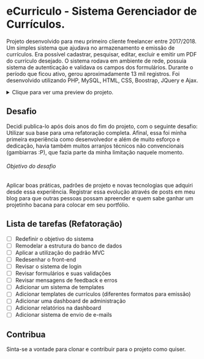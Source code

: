 # eCurriculo - Sistema Gerenciador de Currículos.

Projeto desenvolvido para meu primeiro cliente freelancer entre 2017/2018. Um simples sistema que ajudava no armazenamento e emissão de currículos. Era possível cadastrar, pesquisar, editar, excluir e emitir um PDF do currículo desejado. O sistema rodava em ambiente de rede, possuia sistema de autenticação e validava os campos dos formulários. Durante o período que ficou ativo, gerou aproximadamente 13 mil registros. Foi desenvolvido utilizando PHP, MySQL, HTML, CSS, Boostrap, JQuery e Ajax.

<details>
  <summary>Clique para ver uma preview do projeto.</summary>
  
  ###### Preview
  1. Tela de Login
  ![eCurriculo - Home](/demo/preview-login.png)

  2. Tela de cadastro
  ![eCurriculo - Cadastro](/demo/preview-cadastro-formulario.png)

  3. Tela pesquisa de cadastro
  ![eCurriculo - Pesquisa](/demo/preview-pesquisa-cadastro.png)

  4. Tela pesquisa de cadastro - Busca rápida
  ![eCurriculo - Pesquisa](/demo/preview-pesquisa-busca.png)

  5. Tela pesquisa de cadastro - Editar cadastro
  ![eCurriculo - Pesquisa](/demo/preview-pesquisa-editar.png)

  6. Tela pesquisa de cadastro - Cadastrar solicitação
  ![eCurriculo - Pesquisa](/demo/preview-pesquisa-solicitacao.png)
  
  7. Tela pesquisa de currículo
  ![eCurriculo - Currículo](/demo/preview-curriculo-pesquisa.png)

  8. Tela pesquisa de currículo - Editar currículo
  ![eCurriculo - Currículo](/demo/preview-curriculo-editar.png)

  9. Tela pesquisa de currículo - Adicionar experiência
  ![eCurriculo - Currículo](/demo/preview-curriculo-cad-experiencia.png)

  10. Tela pesquisa de currículo - Editar experiências
  ![eCurriculo - Currículo](/demo/preview-curriculo-experiencias.png)

  11. Tela pesquisa de currículo - Gerar currículo em PDF
  ![eCurriculo - Currículo](/demo/preview-curriculo-pdf.png)

  12. Tela de solicitações
  ![eCurriculo - Solicitação](/demo/preview-solicitacao.png)

  13. Tela de solicitações - Editar solicitação
  ![eCurriculo - Solicitação](/demo/preview-solicitacao-editar.png)
</details>

## Desafio

Decidi publica-lo após dois anos do fim do projeto, com o seguinte desafio: Utilizar sua base para uma refatoração completa. Afinal, essa foi minha primeira experiência como desenvolvedor e além de muito esforço e dedicação, havia também muitos arranjos técnicos não convencionais (gambiarras :P), que fazia parte da minha limitação naquele momento. 

###### Objetivo do desafio

Aplicar boas práticas, padrões de projeto e novas tecnologias que adquiri desde essa experiência. Registrar essa evolução através de posts em meu blog para que outras pessoas possam apreender e quem sabe ganhar um projetinho bacana para colocar em seu portfólio.

## Lista de tarefas (Refatoração)
- [ ] Redefinir o objetivo do sistema
- [ ] Remodelar a estrutura do banco de dados
- [ ] Aplicar a utilização do padrão MVC
- [ ] Redesenhar o front-end
- [ ] Revisar o sistema de login
- [ ] Revisar formulários e suas validações
- [ ] Revisar mensagens de feedback e erros
- [ ] Adicionar um sistema de templates
- [ ] Adicionar templates de currículos (diferentes formatos para emissão)
- [ ] Adicionar uma dashboard de administração
- [ ] Adicionar relatórios na dashboard
- [ ] Adicionar sistema de envio de e-mails

## Contribua

Sinta-se a vontade para clonar e contribuir para o projeto como quiser.
